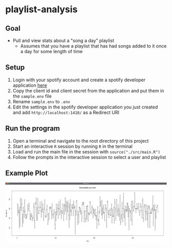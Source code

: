 # playlist-analysis

## Goal
* Pull and view stats about a "song a day" playlist 
    * Assumes that you have a playlist that has had songs added to it once a day for some length of time

## Setup 
1. Login with your spotify account and create a spotify developer application [here](https://developer.spotify.com/)
2. Copy the client id and client secret from the application and put them in the `sample.env` file
3. Rename `sample.env` to `.env`
4. Edit the settings in the spotify developer application you just created and add `http://localhost:1410/` as a Redirect URI


## Run the program
1. Open a terminal and navigate to the root directory of this project
2. Start an interactive `R` session by running `R` in the terminal
3. Load and run the main file in the session with `source("./src/main.R")`
4. Follow the prompts in the interactive session to select a user and playlist

## Example Plot
![danceability](https://github.com/jfrazier-eth/playlist-analysis/blob/main/resources/danceability-example.png)